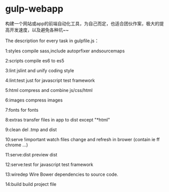 # gulp-webapp

构建一个网站或app的前端自动化工具，为自己而定，也适合团伙作案，极大的提高开发速度，以及避免各种坑~~

The description for every task in gulpfile.js：

1:styles
  compile sass,include autoprfixer andsourcemaps

2:scripts
  compile es6 to es5

3:lint
  jslint and unify coding style

4:lint:test
  just for javascript test framework

5:html
  compress and combine js/css/html

6:images
  compress images

7:fonts
  for fonts

8:extras
  transfer files in app to dist except "*html"

9:clean
  del .tmp and dist

10:serve !important
  watch files change and refresh in brower (contain ie ff chrome ...)

11:serve:dist
  preview dist
  
12:serve:test
  for javascript test framework

13:wiredep
  Wire Bower dependencies to source code.

14:build
  build project file
  
